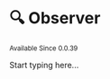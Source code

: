 # 🔍 Observer

<sup>
Available Since 0.0.39
</sup>

<code-block lang="java" src="../code-samples/CodeSnippets.java" include-symbol="MyObserver"/>


Start typing here...